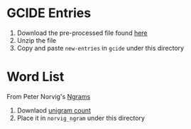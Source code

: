 # GCIDE Entries

1. Download the pre-processed file found [here](http://rali.iro.umontreal.ca/GCIDE/)
2. Unzip the file
3. Copy and paste `new-entries` in `gcide` under this directory

# Word List

From Peter Norvig's [Ngrams](http://norvig.com/ngrams/)

1. Downlaod [unigram count](http://norvig.com/ngrams/count_1w.txt)
2. Place it in `norvig_ngram` under this directory
